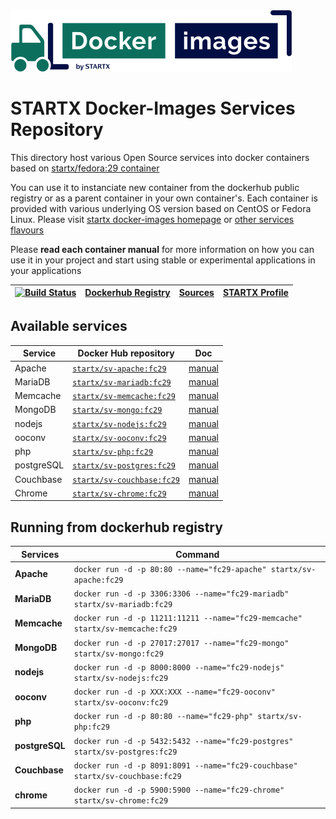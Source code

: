 [![startxfr/docker-images](https://raw.githubusercontent.com/startxfr/docker-images/master/travis/logo-small.svg?sanitize=true)](https://github.com/startxfr/docker-images)

# STARTX Docker-Images Services Repository

This directory host various Open Source services into docker containers based on [startx/fedora:29 container](https://hub.docker.com/r/startx/fedora)

You can use it to instanciate new container from the dockerhub public registry 
or as a parent container in your own container's. 
Each container is provided with various underlying OS version based on CentOS or 
Fedora Linux. Please visit [startx docker-images homepage](https://github.com/startxfr/docker-images/)
or [other services flavours](https://github.com/startxfr/docker-images/Services#container-flavours)

Please **read each container manual** for more information on how you can use it in 
your project and start using stable or experimental applications in your applications

| [![Build Status](https://travis-ci.org/startxfr/docker-images.svg?branch=fc29)](https://travis-ci.org/startxfr/docker-images) | [Dockerhub Registry](https://hub.docker.com/r/startx) | [Sources](https://github.com/startxfr/docker-images/)             | [STARTX Profile](https://github.com/startxfr) | 
|-------------------------------------------------------------------------------------------------------------------|-------------------------------------------------------|-------------------------------------------------------------------|-----------------------------------------------|

## Available services

| Service       | Docker Hub repository                                                     | Doc
|---------------|---------------------------------------------------------------------------|-----------------------------
| Apache        | [`startx/sv-apache:fc29`](https://hub.docker.com/r/startx/sv-apache)      | [manual](apache/README.md)
| MariaDB       | [`startx/sv-mariadb:fc29`](https://hub.docker.com/r/startx/sv-mariadb)    | [manual](mariadb/README.md)
| Memcache      | [`startx/sv-memcache:fc29`](https://hub.docker.com/r/startx/sv-memcache)  | [manual](memcache/README.md) 
| MongoDB       | [`startx/sv-mongo:fc29`](https://hub.docker.com/r/startx/sv-mongo)        | [manual](mongo/README.md)
| nodejs        | [`startx/sv-nodejs:fc29`](https://hub.docker.com/r/startx/sv-nodejs)      | [manual](nodejs/README.md)
| ooconv        | [`startx/sv-ooconv:fc29`](https://hub.docker.com/r/startx/sv-ooconv)      | [manual](ooconv/README.md)
| php           | [`startx/sv-php:fc29`](https://hub.docker.com/r/startx/sv-php)            | [manual](php/README.md)
| postgreSQL    | [`startx/sv-postgres:fc29`](https://hub.docker.com/r/startx/sv-postgres)  | [manual](postgres/README.md)
| Couchbase     | [`startx/sv-couchbase:fc29`](https://hub.docker.com/r/startx/sv-couchbase)| [manual](couchbase/README.md)
| Chrome        | [`startx/sv-chrome:fc29`](https://hub.docker.com/r/startx/sv-chrome)      | [manual](chrome/README.md)


## Running from dockerhub registry

| Services            | Command                                                                        |
|---------------------|--------------------------------------------------------------------------------|
| **Apache**          | `docker run -d -p 80:80 --name="fc29-apache" startx/sv-apache:fc29`            | 
| **MariaDB**         | `docker run -d -p 3306:3306 --name="fc29-mariadb" startx/sv-mariadb:fc29`      | 
| **Memcache**        | `docker run -d -p 11211:11211 --name="fc29-memcache" startx/sv-memcache:fc29`  | 
| **MongoDB**         | `docker run -d -p 27017:27017 --name="fc29-mongo" startx/sv-mongo:fc29`        | 
| **nodejs**          | `docker run -d -p 8000:8000 --name="fc29-nodejs" startx/sv-nodejs:fc29`        | 
| **ooconv**          | `docker run -d -p XXX:XXX --name="fc29-ooconv" startx/sv-ooconv:fc29`          | 
| **php**             | `docker run -d -p 80:80 --name="fc29-php" startx/sv-php:fc29`                  | 
| **postgreSQL**      | `docker run -d -p 5432:5432 --name="fc29-postgres" startx/sv-postgres:fc29`    | 
| **Couchbase**       | `docker run -d -p 8091:8091 --name="fc29-couchbase" startx/sv-couchbase:fc29`  | 
| **chrome**          | `docker run -d -p 5900:5900 --name="fc29-chrome" startx/sv-chrome:fc29`        | 